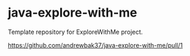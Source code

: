# java-explore-with-me
Template repository for ExploreWithMe project.


https://github.com/andrewbak37/java-explore-with-me/pull/1
